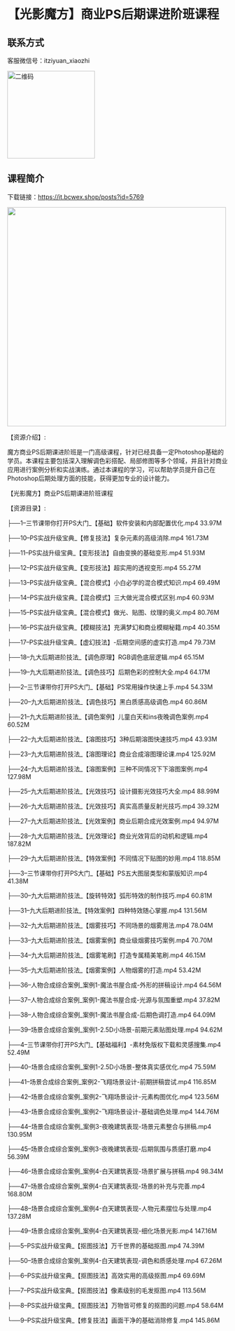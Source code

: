 # 【光影魔方】商业PS后期课进阶班课程

## 联系方式

客服微信号：itziyuan_xiaozhi

<img src="https://ziyuanyun.oss-cn-guangzhou.aliyuncs.com/common/20240614073449/666b82192834a.jpg" width="200" height="200" alt="二维码">

## 课程简介

下载链接：https://it.bcwex.shop/posts?id=5769

<img src="https://ziyuanyun.oss-cn-guangzhou.aliyuncs.com/yun/20241201164925/674c2315a4629.jpg" width="500" alt="">

  【资源介绍】:

 魔方商业PS后期课进阶班是一门高级课程，针对已经具备一定Photoshop基础的学员。本课程主要包括深入理解调色彩搭配、局部修图等多个领域，并且针对商业应用进行案例分析和实战演练。通过本课程的学习，可以帮助学员提升自己在Photoshop后期处理方面的技能，获得更加专业的设计能力。

 【光影魔方】商业PS后期课进阶班课程



 【资源目录】:

 ├──1–三节课带你打开PS大门_【基础】软件安装和内部配置优化.mp4 33.97M

 ├──10–PS实战升级宝典_【修复技法】复杂元素的高级消除.mp4 161.73M

 ├──11–PS实战升级宝典_【变形技法】自由变换的基础变形.mp4 51.93M

 ├──12–PS实战升级宝典_【变形技法】超实用的透视变形.mp4 55.27M

 ├──13–PS实战升级宝典_【混合模式】小白必学的混合模式知识.mp4 69.49M

 ├──14–PS实战升级宝典_【混合模式】三大做光混合模式区别.mp4 60.93M

 ├──15–PS实战升级宝典_【混合模式】做光、贴图、纹理的奥义.mp4 80.76M

 ├──16–PS实战升级宝典_【模糊技法】充满梦幻和商业模糊秘籍.mp4 40.35M

 ├──17–PS实战升级宝典_【虚幻技法】-后期空间感的虚实打造.mp4 79.73M

 ├──18–九大后期进阶技法_【调色原理】RGB调色底层逻辑.mp4 65.15M

 ├──19–九大后期进阶技法_【调色技巧】后期色彩的控制大全.mp4 64.17M

 ├──2–三节课带你打开PS大门_【基础】PS常用操作快速上手.mp4 54.33M

 ├──20–九大后期进阶技法_【调色技巧】黑白质感高级调色.mp4 60.86M

 ├──21–九大后期进阶技法_【调色案例】儿童白天和ins夜晚调色案例.mp4 60.52M

 ├──22–九大后期进阶技法_【溶图技巧】3种后期溶图快速技巧.mp4 43.93M

 ├──23–九大后期进阶技法_【溶图理论】商业合成溶图理论课.mp4 125.92M

 ├──24–九大后期进阶技法_【溶图案例】三种不同情况下下溶图案例.mp4 127.98M

 ├──25–九大后期进阶技法_【光效技巧】设计摄影光效技巧大全.mp4 88.99M

 ├──26–九大后期进阶技法_【光效技巧】真实高质量反射光技巧.mp4 39.32M

 ├──27–九大后期进阶技法_【光效案例】商业后期合成光效案例.mp4 94.97M

 ├──28–九大后期进阶技法_【光效理论】商业光效背后的动机和逻辑.mp4 187.82M

 ├──29–九大后期进阶技法_【特效案例】不同情况下贴图的妙用.mp4 118.85M

 ├──3–三节课带你打开PS大门_【基础】PS五大图层类型和蒙版知识.mp4 41.38M

 ├──30–九大后期进阶技法_【旋转特效】弧形特效的制作技巧.mp4 60.81M

 ├──31–九大后期进阶技法_【特效案例】四种特效随心掌握.mp4 131.56M

 ├──32–九大后期进阶技法_【烟雾技巧】不同场景的烟雾用法.mp4 78.04M

 ├──33–九大后期进阶技法_【烟雾案例】商业级烟雾技巧案例.mp4 70.70M

 ├──34–九大后期进阶技法_【烟雾笔刷】打造专属精美笔刷.mp4 46.15M

 ├──35–九大后期进阶技法_【烟雾案例】人物烟雾的打造.mp4 53.42M

 ├──36–人物合成综合案例_案例1-魔法书屋合成-外形的拼稿设计.mp4 64.56M

 ├──37–人物合成综合案例_案例1-魔法书屋合成-光源与氛围重塑.mp4 37.82M

 ├──38–人物合成综合案例_案例1-魔法书屋合成-后期色调打造.mp4 64.09M

 ├──39–场景合成综合案例_案例1-2.5D小场景-前期元素贴图处理.mp4 94.62M

 ├──4–三节课带你打开PS大门_【基础福利】-素材免版权下载和灵感搜集.mp4 52.49M

 ├──40–场景合成综合案例_案例1-2.5D小场景-整体真实感优化.mp4 75.59M

 ├──41–场景合成综合案例_案例2-飞翔场景设计-前期拼稿尝试.mp4 116.85M

 ├──42–场景合成综合案例_案例2-飞翔场景设计-元素构图优化.mp4 123.56M

 ├──43–场景合成综合案例_案例2-飞翔场景设计-基础调色处理.mp4 144.76M

 ├──44–场景合成综合案例_案例3-夜晚建筑表现-场景元素整合与拼稿.mp4 130.95M

 ├──45–场景合成综合案例_案例3-夜晚建筑表现-后期氛围与质感打磨.mp4 56.39M

 ├──46–场景合成综合案例_案例4-白天建筑表现-场景扩展与拼稿.mp4 98.34M

 ├──47–场景合成综合案例_案例4-白天建筑表现-场景的补充与完善.mp4 168.80M

 ├──48–场景合成综合案例_案例4-白天建筑表现-人物元素摆位与处理.mp4 137.28M

 ├──49–场景合成综合案例_案例4-白天建筑表现-细化场景光影.mp4 147.16M

 ├──5–PS实战升级宝典_【抠图技法】万千世界的基础抠图.mp4 74.39M

 ├──50–场景合成综合案例_案例4-白天建筑表现-调色和质感处理.mp4 67.26M

 ├──6–PS实战升级宝典_【抠图技法】高效实用的高级抠图.mp4 69.69M

 ├──7–PS实战升级宝典_【抠图技法】像素级别的毛发抠图.mp4 113.56M

 ├──8–PS实战升级宝典_【抠图技法】万物皆可修复的抠图的问题.mp4 58.64M

 └──9–PS实战升级宝典_【修复技法】画面干净的基础消除修复.mp4 145.86M

  